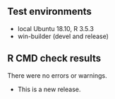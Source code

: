 ## Test environments

* local Ubuntu 18.10, R 3.5.3
* win-builder (devel and release)

## R CMD check results

There were no errors or warnings.

* This is a new release.
